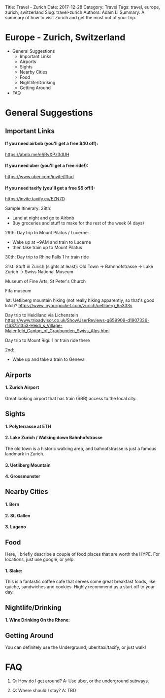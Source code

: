 Title: Travel - Zurich
Date: 2017-12-28
Category: Travel
Tags: travel, europe, zurich, switzerland
Slug: travel-zurich
Authors: Adam Li
Summary: A summary of how to visit Zurich and get the most out of your trip.

# Europe - Zurich, Switzerland
<!-- MarkdownTOC -->

- General Suggestions
    - Important Links
    - Airports
    - Sights
    - Nearby Cities
    - Food
    - Nightlife/Drinking
    - Getting Around
- FAQ

<!-- /MarkdownTOC -->

# General Suggestions

## Important Links
#### If you need airbnb (you'll get a free $40 off):
<a href="https://abnb.me/e/jRvXPz3dUH">https://abnb.me/e/jRvXPz3dUH</a>
#### If you need uber (you'll get a free ride!):
<a href="https://www.uber.com/invite/lffud">https://www.uber.com/invite/lffud</a>
#### If you need taxify (you'll get a free $5 off!):
<a href="https://invite.taxify.eu/EZN7D">https://invite.taxify.eu/EZN7D</a>

Sample Itinerary:
28th:
- Land at night and go to Airbnb
- Buy groceries and stuff to make for the rest of the week (4 days)

29th:
Day trip to Mount Pilatus / Lucerne:
- Wake up at ~9AM and train to Lucerne
- then take train up to Mount Pilatus

30th:
Day trip to Rhine Falls
1 hr train ride


31st:
Stuff in Zurich (sights at least):
Old Town -> Bahnhofstrasse -> Lake Zurich -> Swiss National Museum

Museum of Fine Arts, St Peter's Church

Fifa museum


1st:
Uetliberg mountain hiking (not really hiking apparently, so that's good lolol)?
https://www.inyourpocket.com/zurich/uetliberg_65333v

Day trip to Heidiland via Lichenstein
https://www.tripadvisor.co.uk/ShowUserReviews-g659909-d1907336-r163751353-Heidi_s_Village-Maienfeld_Canton_of_Graubunden_Swiss_Alps.html

Day trip to Mount Rigi:
1 hr train ride there

2nd:
- Wake up and take a train to Geneva

## Airports
#### 1. Zurich Airport
Great looking airport that has train (SBB) access to the local city.

## Sights
#### 1. Polyterrasse at ETH

#### 2. Lake Zurich / Walking down Bahnhofstrasse
The old town is a historic walking area, and bahnofstrasse is just a famous landmark in Zurich.

#### 3. Uetliberg Mountain

#### 4. Grossmunster

## Nearby Cities
#### 1. Bern

#### 2. St. Gallen

#### 3. Lugano


## Food
Here, I briefly describe a couple of food places that are worth the HYPE. For locations, just use google, or yelp.

#### 1. Slake:
This is a fantastic coffee cafe that serves some great breakfast foods, like quiche, sandwiches and cookies. Highly recommend as a start off to your day.

 

## Nightlife/Drinking
#### 1. Wine Drinking On the Rhone:


## Getting Around
You can definitely use the Underground, uber/taxi/taxify, or just walk!

# FAQ
1. Q: How do I get around?
A: Use uber, or the underground subways.

2. Q: Where should I stay?
A: TBD